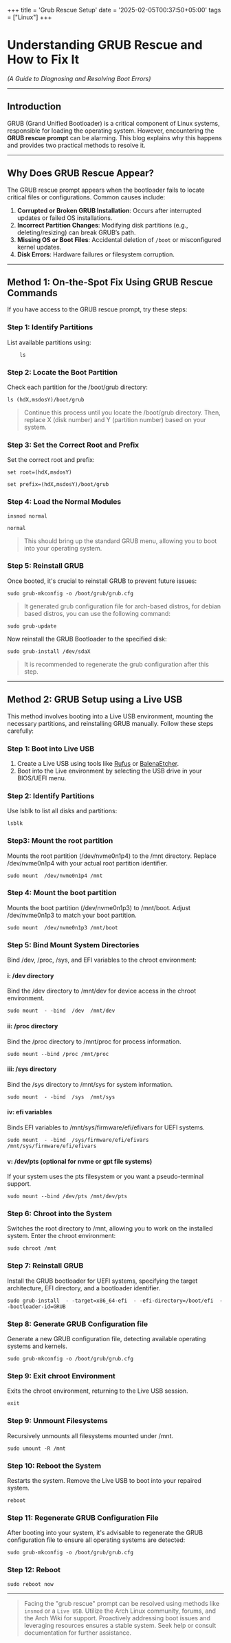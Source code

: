 +++
title = 'Grub Rescue Setup'
date = '2025-02-05T00:37:50+05:00'
tags = ["Linux"]
+++
# Understanding GRUB Rescue and How to Fix It  
*(A Guide to Diagnosing and Resolving Boot Errors)*  

---

## Introduction  
GRUB (Grand Unified Bootloader) is a critical component of Linux systems, responsible for loading the operating system. However, encountering the **GRUB rescue prompt** can be alarming. This blog explains why this happens and provides two practical methods to resolve it.  

---

## Why Does GRUB Rescue Appear?  
The GRUB rescue prompt appears when the bootloader fails to locate critical files or configurations. Common causes include:  
1. **Corrupted or Broken GRUB Installation**: Occurs after interrupted updates or failed OS installations.  
2. **Incorrect Partition Changes**: Modifying disk partitions (e.g., deleting/resizing) can break GRUB’s path.  
3. **Missing OS or Boot Files**: Accidental deletion of `/boot` or misconfigured kernel updates.  
4. **Disk Errors**: Hardware failures or filesystem corruption.  

---

## Method 1: On-the-Spot Fix Using GRUB Rescue Commands  

If you have access to the GRUB rescue prompt, try these steps:  


### Step 1: Identify Partitions  
List available partitions using:  
~~~
    ls
~~~

### Step 2: Locate the Boot Partition
Check each partition for the /boot/grub directory:
~~~
ls (hdX,msdosY)/boot/grub
~~~
>Continue this process until you locate the /boot/grub directory. Then, replace X (disk number) and Y (partition number) based on your system.


### Step 3: Set the Correct Root and Prefix
Set the correct root and prefix:
~~~
set root=(hdX,msdosY)  
~~~
~~~
set prefix=(hdX,msdosY)/boot/grub
~~~

### Step 4: Load the Normal Modules
~~~
insmod normal
~~~
~~~
normal
~~~
>This should bring up the standard GRUB menu, allowing you to boot into your operating system.


### Step 5: Reinstall GRUB
Once booted, it's crucial to reinstall GRUB to prevent future issues:
~~~
sudo grub-mkconfig -o /boot/grub/grub.cfg
~~~
> It generated grub configuration file for arch-based distros, for debian based distros, you can use the following command: 
~~~
sudo grub-update
~~~
Now reinstall the GRUB Bootloader to the specified disk:
~~~
sudo grub-install /dev/sdaX 
~~~
>It is recommended to regenerate the grub configuration after this step.


---

## Method 2: GRUB Setup using a Live USB

This method involves booting into a Live USB environment, mounting the necessary partitions, and reinstalling GRUB manually. Follow these steps carefully:  


### **Step 1: Boot into Live USB**  
1. Create a Live USB using tools like [Rufus](https://rufus.ie/) or [BalenaEtcher](https://www.balena.io/etcher/).  
2. Boot into the Live environment by selecting the USB drive in your BIOS/UEFI menu.  


### **Step 2: Identify Partitions**  
Use lsblk to list all disks and partitions:    
~~~
lsblk
~~~

### **Step3: Mount the root partition**
Mounts the root partition (/dev/nvme0n1p4) to the /mnt directory. Replace /dev/nvme0n1p4 with your actual root partition identifier.
~~~
sudo mount  /dev/nvme0n1p4 /mnt
~~~

### **Step 4: Mount the boot partition**
Mounts the boot partition (/dev/nvme0n1p3) to /mnt/boot. Adjust /dev/nvme0n1p3 to match your boot partition.
~~~
sudo mount  /dev/nvme0n1p3 /mnt/boot
~~~

### **Step 5: Bind Mount System Directories**
Bind /dev, /proc, /sys, and EFI variables to the chroot environment:

#### **i:  /dev directory**
Bind the /dev directory to /mnt/dev for device access in the chroot environment.
~~~
sudo mount  - -bind  /dev  /mnt/dev
~~~
#### **ii:  /proc directory**
Bind the /proc directory to /mnt/proc for process information.
~~~
sudo mount --bind /proc /mnt/proc
~~~
#### **iii:  /sys directory**
Bind the /sys directory to /mnt/sys for system information.
~~~
sudo mount  - -bind  /sys  /mnt/sys
~~~
#### **iv:  efi variables**
Binds EFI variables to /mnt/sys/firmware/efi/efivars for UEFI systems.
~~~
sudo mount  - -bind  /sys/firmware/efi/efivars  /mnt/sys/firmware/efi/efivars
~~~
#### **v:  /dev/pts (optional for nvme or gpt file systems)**
If your system uses the pts filesystem or you want a pseudo-terminal support.
~~~
sudo mount --bind /dev/pts /mnt/dev/pts
~~~

### **Step 6: Chroot into the System**
Switches the root directory to /mnt, allowing you to work on the installed system. Enter the chroot environment:
~~~
sudo chroot /mnt
~~~

### **Step 7: Reinstall GRUB**
Install the GRUB bootloader for UEFI systems, specifying the target architecture, EFI directory, and a bootloader identifier.
~~~
sudo grub-install  - -target=x86_64-efi  - -efi-directory=/boot/efi  - -bootloader-id=GRUB
~~~

### **Step 8: Generate GRUB Configuration file**
Generate a new GRUB configuration file, detecting available operating systems and kernels.
~~~
sudo grub-mkconfig -o /boot/grub/grub.cfg
~~~

### **Step 9: Exit chroot Environment**
Exits the chroot environment, returning to the Live USB session.
~~~
exit
~~~

### **Step 9: Unmount Filesystems**
Recursively unmounts all filesystems mounted under /mnt.
~~~
sudo umount -R /mnt
~~~

### **Step 10: Reboot the System**
Restarts the system. Remove the Live USB to boot into your repaired system.
~~~
reboot
~~~

### **Step 11: Regenerate GRUB Configuration File**
After booting into your system, it's advisable to regenerate the GRUB configuration file to ensure all operating systems are detected:
~~~
sudo grub-mkconfig -o /boot/grub/grub.cfg
~~~

### **Step 12: Reboot**
~~~
sudo reboot now
~~~
---

> Facing the "grub rescue" prompt can be resolved using methods like `insmod` or a `Live USB`. Utilize the Arch Linux community, forums, and the Arch Wiki for support. Proactively addressing boot issues and leveraging resources ensures a stable system. Seek help or consult documentation for further assistance.

